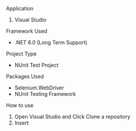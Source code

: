 Application
1. Visual Studio

Framework Used
- .NET 6.0 (Long Term Support)

Project Type
- NUnit Test Project

Packages Used
- Selenium.WebDriver
- NUnit Testing Framework

How to use
1.  Open Visual Studio and Click Clone a repository
2. Insert
